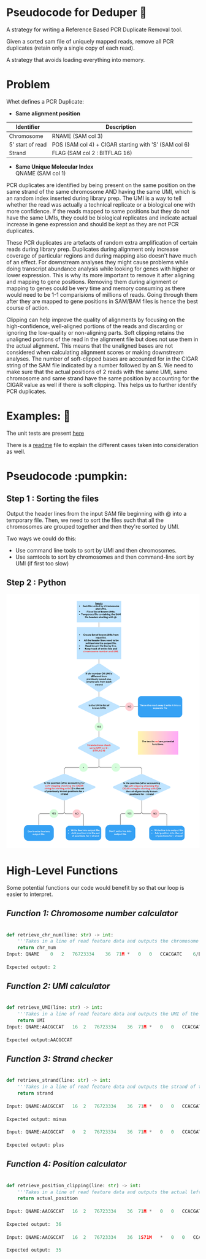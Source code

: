 # **Pseudocode for Deduper** :rose: 

 A strategy for writing a Reference Based PCR Duplicate Removal tool.

 Given a sorted sam file of uniquely mapped reads, remove all PCR duplicates (retain only a single copy of each read). 
 
 A strategy that avoids loading everything into memory.

# **Problem**

Whet defines a PCR Duplicate:

- **Same alignment position** 

| Identifier | Description |
| --- | --- |
| Chromosome   | RNAME (SAM col 3)  |
| 5' start of read  | POS (SAM col 4) + CIGAR  starting with 'S' (SAM col 6)  |
| Strand | FLAG (SAM col 2 : BITFLAG 16) |
       
- **Same Unique Molecular Index**       
QNAME (SAM col 1)


PCR duplicates are identified by being present on the same position on the same strand of the same chromosome AND having the same UMI, which is an random index inserted during library prep. The UMI is a way to tell whether the read was actually a technical replicate or a biological one with more confidence. If the reads mapped to same positions but they do not have the same UMIs, they could be biological replicates and indicate actual increase in gene expression and should be kept as they are not PCR duplicates. 

These PCR duplicates are artefacts of random extra amplification of certain reads during library prep. Duplicates during alignment only increase coverage of particular regions and during mapping also doesn't have much of an effect. For downstream analyses they might cause problems while doing transcript abundance analysis while looking for genes with higher or lower expression. This is why its more important to remove it after aligning and mapping to gene positions. Removing them during alignment or mapping to genes could be very time and memory consuming as there would need to be 1-1 comparisions of millions of reads. Going through them after they are mapped to gene positions in SAM/BAM files is hence the best course of action.

Clipping can help improve the quality of alignments by focusing on the high-confidence, well-aligned portions of the reads and discarding or ignoring the low-quality or non-aligning parts. Soft clipping retains the unaligned portions of the read in the alignment file but does not use them in the actual alignment. This means that the unaligned bases are not considered when calculating alignment scores or making downstream analyses. The number of soft-clipped bases are accounted for in the CIGAR string of the SAM file indicated by a number followed by an S. We need to make sure that the actual positions of 2 reads with the same UMI, same chromosome and same strand have the same position by accounting for the CIGAR value as well if there is soft clipping. This helps us to further identify PCR duplicates.

  
# **Examples:** :circus_tent:

The unit tests are present [here](unit_test_folder)

There is a [readme](unit_test_folder/readme.md) file to explain the different cases taken into consideration as well.


# **Pseudocode** :pumpkin:

## Step 1 : Sorting the files
Output the header lines from the input SAM file beginning with @ into a temporary file. Then, we need to sort the files such that all the chromosomes are grouped together and then they're sorted by UMI. 

Two ways we could do this:

- Use command line tools to sort by UMI and then chromosomes. 
- Use samtools to sort by chromosomes and then command-line sort by UMI (if first too slow)

## Step 2 : Python
 
![pseudocode](pseudocode.png)

# **High-Level Functions**
    
Some potential functions our code would benefit by so that our loop is easier to interpret.

## *Function 1: Chromosome number calculator*

```python

def retrieve_chr_num(line: str) -> int:
    '''Takes in a line of read feature data and outputs the chromosome number of the read'''
    return chr_num
Input: QNAME	0	2	76723334	36	71M	*	0	0	CCACGATC	6/EEEEEEA	MD:Z:71	NH:i:1	HI:i:1	NM:i:0	SM:i:36	XQ:i:40	X2:i:0	XO:Z:UU

Expected output: 2

```

## *Function 2: UMI calculator*

```python

def retrieve_UMI(line: str) -> int:
    '''Takes in a line of read feature data and outputs the UMI of the read'''
    return UMI
Input: QNAME:AACGCCAT	16	2	76723334	36	71M	*	0	0	CCACGATC	6/EEEEEEA	MD:Z:71	NH:i:1	HI:i:1	NM:i:0	SM:i:36	XQ:i:40	X2:i:0	XO:Z:UU

Expected output:AACGCCAT 

```

## *Function 3: Strand checker*

```python

def retrieve_strand(line: str) -> int:
    '''Takes in a line of read feature data and outputs the strand of the read'''
    return strand 

Input: QNAME:AACGCCAT	16	2	76723334	36	71M	*	0	0	CCACGATC	6/EEEEEEA	MD:Z:71	NH:i:1	HI:i:1	NM:i:0	SM:i:36	XQ:i:40	X2:i:0	XO:Z:UU

Expected output: minus

Input: QNAME:AACGCCAT	0	2	76723334	36	71M	*	0	0	CCACGATC	6/EEEEEEA	MD:Z:71	NH:i:1	HI:i:1	NM:i:0	SM:i:36	XQ:i:40	X2:i:0	XO:Z:UU

Expected output: plus

```

## *Function 4: Position calculator*

```python

def retrieve_position_clipping(line: str) -> int:
    '''Takes in a line of read feature data and outputs the actual left-most position of the read'''
    return actual_position

Input: QNAME:AACGCCAT	16	2	76723334	36	71M	*	0	0	CCACGATC	6/EEEEEEA	MD:Z:71	NH:i:1	HI:i:1	NM:i:0	SM:i:36	XQ:i:40	X2:i:0	XO:Z:UU

Expected output:  36

Input: QNAME:AACGCCAT	16	2	76723334	36	1S71M	*	0	0	CCACGATC	6/EEEEEEA	MD:Z:71	NH:i:1	HI:i:1	NM:i:0	SM:i:36	XQ:i:40	X2:i:0	XO:Z:UU

Expected output:  35

```